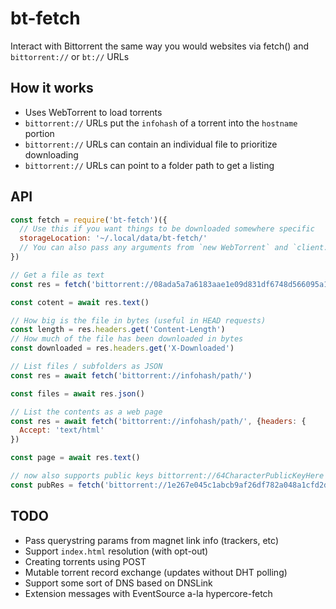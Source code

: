# bt-fetch
Interact with Bittorrent the same way you would websites via fetch() and `bittorrent://` or `bt://` URLs

## How it works

- Uses WebTorrent to load torrents
- `bittorrent://` URLs put the `infohash` of a torrent into the `hostname` portion
- `bittorrent://` URLs can contain an individual file to prioritize downloading
- `bittorrent://` URLs can point to a folder path to get a listing

## API

```JavaScript
const fetch = require('bt-fetch')({
  // Use this if you want things to be downloaded somewhere specific
  storageLocation: '~/.local/data/bt-fetch/'
  // You can also pass any arguments from `new WebTorrent` and `client.add`
})

// Get a file as text
const res = fetch('bittorrent://08ada5a7a6183aae1e09d831df6748d566095a10/example.html')

const cotent = await res.text()

// How big is the file in bytes (useful in HEAD requests)
const length = res.headers.get('Content-Length')
// How much of the file has been downloaded in bytes
const downloaded = res.headers.get('X-Downloaded')

// List files / subfolders as JSON
const res = await fetch('bittorrent://infohash/path/')

const files = await res.json()

// List the contents as a web page
const res = await fetch('bittorrent://infohash/path/', {headers: {
  Accept: 'text/html'
})

const page = await res.text()

// now also supports public keys bittorrent://64CharacterPublicKeyHere
const pubRes = fetch('bittorrent://1e267e045c1abcb9af26df782a048a1cfd2d26e6db23ff5026b213ce037301bf')
```

## TODO

- Pass querystring params from magnet link info (trackers, etc)
- Support `index.html` resolution (with opt-out)
- Creating torrents using POST
- Mutable torrent record exchange (updates without DHT polling)
- Support some sort of DNS based on DNSLink
- Extension messages with EventSource a-la hypercore-fetch
